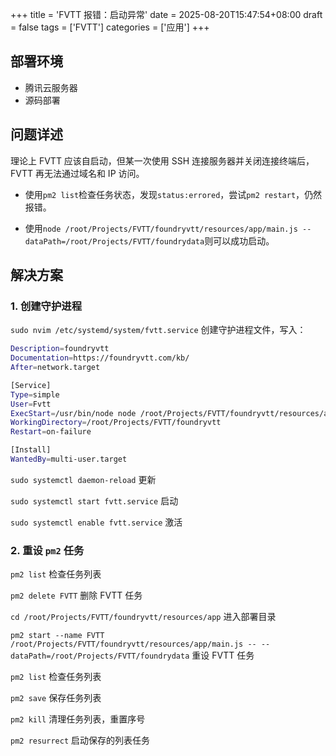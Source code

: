 +++
title = 'FVTT 报错：启动异常'
date = 2025-08-20T15:47:54+08:00
draft = false
tags = ['FVTT']
categories = ['应用']
+++

## 部署环境
- 腾讯云服务器 
- 源码部署

## 问题详述
理论上 FVTT 应该自启动，但某一次使用 SSH 连接服务器并关闭连接终端后，FVTT 再无法通过域名和 IP 访问。

- 使用`pm2 list`检查任务状态，发现`status:errored`，尝试`pm2 restart`，仍然报错。

- 使用`node /root/Projects/FVTT/foundryvtt/resources/app/main.js --dataPath=/root/Projects/FVTT/foundrydata`则可以成功启动。

## 解决方案

### 1. 创建守护进程

`sudo nvim /etc/systemd/system/fvtt.service` 创建守护进程文件，写入：

```bash
Description=foundryvtt
Documentation=https://foundryvtt.com/kb/
After=network.target

[Service]
Type=simple
User=Fvtt 
ExecStart=/usr/bin/node node /root/Projects/FVTT/foundryvtt/resources/app/main.js --dataPath=/root/Projects/FVTT/foundrydata
WorkingDirectory=/root/Projects/FVTT/foundryvtt
Restart=on-failure

[Install]
WantedBy=multi-user.target
```

`sudo systemctl daemon-reload` 更新

`sudo systemctl start fvtt.service` 启动

`sudo systemctl enable fvtt.service` 激活

### 2. 重设 `pm2` 任务

`pm2 list` 检查任务列表

`pm2 delete FVTT` 删除 FVTT 任务

`cd /root/Projects/FVTT/foundryvtt/resources/app` 进入部署目录

`pm2 start --name FVTT /root/Projects/FVTT/foundryvtt/resources/app/main.js -- --dataPath=/root/Projects/FVTT/foundrydata` 重设 FVTT 任务

`pm2 list` 检查任务列表

`pm2 save` 保存任务列表

`pm2 kill` 清理任务列表，重置序号

`pm2 resurrect` 启动保存的列表任务
